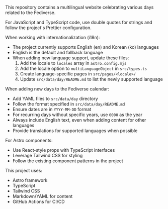 This repository contains a multilingual website celebrating various days related to the Fediverse.

For JavaScript and TypeScript code, use double quotes for strings and follow the project's Prettier configuration.

When working with internationalization (i18n):
- The project currently supports English (en) and Korean (ko) languages
- English is the default and fallback language
- When adding new language support, update these files:
  1. Add the locale to `locales` array in `astro.config.mjs`
  2. Add the locale option to `multiLanguageObject` in `src/types.ts`
  3. Create language-specific pages in `src/pages/<locale>/`
  4. Update `src/data/day/README.md` to list the newly supported language

When adding new days to the Fediverse calendar:
- Add YAML files to `src/data/day` directory
- Follow the format specified in `src/data/day/README.md`
- Ensure dates are in `YYYY-MM-DD` format
- For recurring days without specific years, use `0000` as the year
- Always include English text, even when adding content for other languages
- Provide translations for supported languages when possible

For Astro components:
- Use React-style props with TypeScript interfaces
- Leverage Tailwind CSS for styling
- Follow the existing component patterns in the project

This project uses:
- Astro framework
- TypeScript
- Tailwind CSS
- Markdown/YAML for content
- GitHub Actions for CI/CD